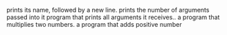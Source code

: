 prints its name, followed by a new line.
prints the number of arguments passed into it
program that prints all arguments it receives..
a program that multiplies two numbers.
a program that adds positive number
